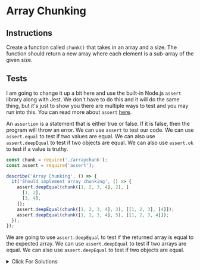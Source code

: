# Array Chunking

## Instructions

Create a function called `chunk()` that takes in an array and a size. The function should return a new array where each element is a sub-array of the given size.

## Tests

I am going to change it up a bit here and use the built-in Node.js `assert` library along with Jest. We don't have to do this and it will do the same thing, but it's just to show you there are multiple ways to test and you may run into this. You can read more about `assert` [here](https://nodejs.org/api/assert.html).

An `assertion` is a statement that is either true or false. If it is false, then the program will throw an error. We can use `assert` to test our code. We can use `assert.equal` to test if two values are equal. We can also use `assert.deepEqual` to test if two objects are equal. We can also use `assert.ok` to test if a value is truthy.

```js
const chunk = require('./arraychunk');
const assert = require('assert');

describe('Array Chunking', () => {
  it('Should implement array chunking', () => {
    assert.deepEqual(chunk([1, 2, 3, 4], 2), [
      [1, 2],
      [3, 4],
    ]);
    assert.deepEqual(chunk([1, 2, 3, 4], 3), [[1, 2, 3], [4]]);
    assert.deepEqual(chunk([1, 2, 3, 4], 5), [[1, 2, 3, 4]]);
  });
});
```

We are going to use `assert.deepEqual` to test if the returned array is equal to the expected array. We can use `assert.deepEqual` to test if two arrays are equal. We can also use `assert.deepEqual` to test if two objects are equal.

<details>
  <summary>Click For Solutions</summary>

Let's also change our functions up a bit and use arrow functions.

## Solution 1

```js
const chunk = (array, size) => {
  const chunked = [];
  for (let element of array) {
    const last = chunked[chunked.length - 1];
    if (!last || last.length === size) {
      chunked.push([element]);
    } else {
      last.push(element);
    }
  }
  return chunked;
};
```

This is a very common solution. We create an empty array called `chunked`. We then loop through the given array. We then check if the last element in `chunked` is equal to the given size. If it is, we push a new chunk into `chunked` with the current element. If not, we add the current element into the chunk.

## Solution 2

```js
const chunk = (array, size) => {
  const chunked = [];
  let index = 0;
  while (index < array.length) {
    chunked.push(array.slice(index, index + size));
    index += size;
  }
  return chunked;
};
```

This is a very similar solution to the first one. We create an empty array called `chunked`. We then loop through the given array. We then use the `slice` method to get a slice of the given array from the current index to the current index plus the given size. We then push the slice into `chunked`. We then increment the index by the given size.

</details>
